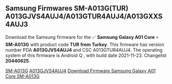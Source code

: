 <h2>Samsung Firmwares SM-A013G(TUR) A013GJVS4AUJ4/A013GTUR4AUJ4/A013GXXS4AUJ3</h2>
Download the Samsung firmware for the ✅ <strong>Samsung Galaxy A01 Core </strong> ⭐ <strong>SM-A013G</strong> with product code <strong>TUR</strong> <strong> from Turkey</strong>. This firmware has version number PDA <strong>A013GJVS4AUJ4</strong> and CSC A013GTUR4AUJ4. The operating system of this firmware is Android Q , with build date 2021-11-23. Changelist <strong>20440625</strong>.


[SM-A013G](https://samfirm.shop/samsung/model/SM-A013G)
[A013GJVS4AUJ4](https://samfirm.shop/samsung/pda/A013GJVS4AUJ4)
[Download Firmware Samsung Galaxy A01 Core SM-A013G](https://samfirm.shop/samsung/firmware/476777)
